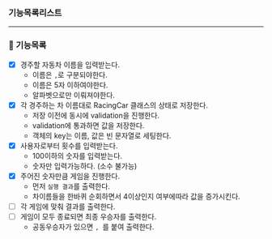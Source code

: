 ### 기능목록리스트


---

### 📌 기능목록
- [x] 경주할 자동차 이름을 입력받는다.
  - 이름은 `,`로 구분되야한다.
  - 이름은 5자 이하여야한다.
  - 알파벳으로만 이뤄져야한다.
- [x] 각 경주하는 차 이름대로 RacingCar 클래스의 상태로 저장한다.
  - 저장 이전에 동시에 validation을 진행한다.
  - validation에 통과하면 값을 저장한다.
  - 객체의 key는 이름, 값은 빈 문자열로 세팅한다.
- [x] 사용자로부터 횟수를 입력받는다.
  - 100이하의 숫자를 입력받는다.
  - 숫자만 입력가능하다. (소수 불가능)
- [x] 주어진 숫자만큼 게임을 진행한다.
  - 먼저 `실행 결과`를 출력한다.
  - 차이름들을 한바퀴 순회하면서 4이상인지 여부에따라 값을 증가시킨다.
- [ ] 각 게임에 맞춰 결과를 출력한다.
- [ ] 게임이 모두 종료되면 최종 우승자를 출력한다.
  - 공동우승자가 있으면 `, `를 붙여 출력한다.